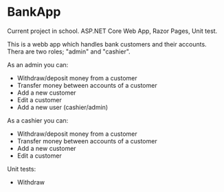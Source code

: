 # BankApp
Current project in school. ASP.NET Core Web App, Razor Pages, Unit test.

This is a webb app which handles bank customers and their accounts. Thera are two roles; "admin" and "cashier". 

As an admin you can:
- Withdraw/deposit money from a customer
- Transfer money between accounts of a customer
- Add a new customer
- Edit a customer
- Add a new user (cashier/admin)

As a cashier you can:
- Withdraw/deposit money from a customer
- Transfer money between accounts of a customer
- Add a new customer
- Edit a customer

Unit tests:
- Withdraw


